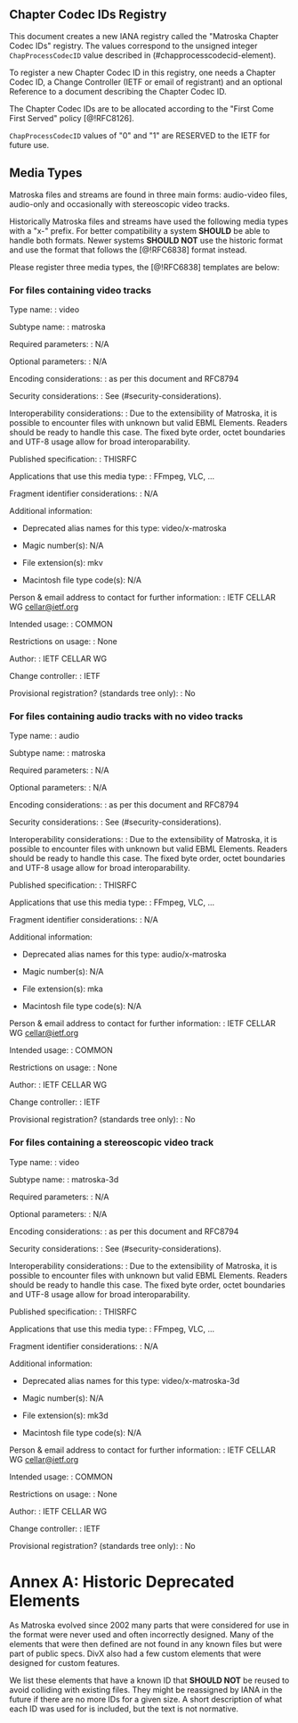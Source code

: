 


## Chapter Codec IDs Registry

This document creates a new IANA registry called the "Matroska Chapter Codec IDs" registry.
The values correspond to the unsigned integer `ChapProcessCodecID` value described in (#chapprocesscodecid-element).

To register a new Chapter Codec ID in this registry, one needs a Chapter Codec ID,
a Change Controller (IETF or email of registrant) and
an optional Reference to a document describing the Chapter Codec ID.

The Chapter Codec IDs are to be allocated according to the "First Come First Served" policy [@!RFC8126].

`ChapProcessCodecID` values of "0" and "1" are RESERVED to the IETF for future use.

## Media Types

Matroska files and streams are found in three main forms: audio-video files, audio-only and occasionally with stereoscopic video tracks.

Historically Matroska files and streams have used the following media types with a "x-" prefix.
For better compatibility a system **SHOULD** be able to handle both formats.
Newer systems **SHOULD NOT** use the historic format and use the format that follows the [@!RFC6838] format instead.

Please register three media types, the [@!RFC6838] templates are below:

### For files containing video tracks

Type name:
: video

Subtype name:
: matroska

Required parameters:
: N/A

Optional parameters:
: N/A

Encoding considerations:
: as per this document and RFC8794

Security considerations:
: See (#security-considerations).

Interoperability considerations:
: Due to the extensibility of Matroska, it is possible to encounter files with unknown but valid EBML Elements. Readers should be ready to handle this case. The fixed byte order, octet boundaries and UTF-8 usage allow for broad interoparability.

Published specification:
: THISRFC

Applications that use this media type:
: FFmpeg, VLC, ...

Fragment identifier considerations:
: N/A

Additional information:

  - Deprecated alias names for this type: video/x-matroska

  - Magic number(s): N/A

  - File extension(s): mkv

  - Macintosh file type code(s): N/A

Person & email address to contact for further information:
: IETF CELLAR WG cellar@ietf.org

Intended usage:
: COMMON

Restrictions on usage:
: None

Author:
: IETF CELLAR WG

Change controller:
: IETF

Provisional registration? (standards tree only):
: No

### For files containing audio tracks with no video tracks

Type name:
: audio

Subtype name:
: matroska

Required parameters:
: N/A

Optional parameters:
: N/A

Encoding considerations:
: as per this document and RFC8794

Security considerations:
: See (#security-considerations).

Interoperability considerations:
: Due to the extensibility of Matroska, it is possible to encounter files with unknown but valid EBML Elements. Readers should be ready to handle this case. The fixed byte order, octet boundaries and UTF-8 usage allow for broad interoparability.

Published specification:
: THISRFC

Applications that use this media type:
: FFmpeg, VLC, ...

Fragment identifier considerations:
: N/A

Additional information:

  - Deprecated alias names for this type: audio/x-matroska

  - Magic number(s): N/A

  - File extension(s): mka

  - Macintosh file type code(s): N/A

Person & email address to contact for further information:
: IETF CELLAR WG cellar@ietf.org

Intended usage:
: COMMON

Restrictions on usage:
: None

Author:
: IETF CELLAR WG

Change controller:
: IETF

Provisional registration? (standards tree only):
: No

### For files containing a stereoscopic video track

Type name:
: video

Subtype name:
: matroska-3d

Required parameters:
: N/A

Optional parameters:
: N/A

Encoding considerations:
: as per this document and RFC8794

Security considerations:
: See (#security-considerations).

Interoperability considerations:
: Due to the extensibility of Matroska, it is possible to encounter files with unknown but valid EBML Elements. Readers should be ready to handle this case. The fixed byte order, octet boundaries and UTF-8 usage allow for broad interoparability.

Published specification:
: THISRFC

Applications that use this media type:
: FFmpeg, VLC, ...

Fragment identifier considerations:
: N/A

Additional information:

  - Deprecated alias names for this type: video/x-matroska-3d

  - Magic number(s): N/A

  - File extension(s): mk3d

  - Macintosh file type code(s): N/A

Person & email address to contact for further information:
: IETF CELLAR WG cellar@ietf.org

Intended usage:
: COMMON

Restrictions on usage:
: None

Author:
: IETF CELLAR WG

Change controller:
: IETF

Provisional registration? (standards tree only):
: No

# Annex A: Historic Deprecated Elements

As Matroska evolved since 2002 many parts that were considered for use in the format were never
used and often incorrectly designed. Many of the elements that were then defined are not
found in any known files but were part of public specs. DivX also had a few custom elements that
were designed for custom features.

We list these elements that have a known ID that **SHOULD NOT** be reused to avoid colliding
with existing files. They might be reassigned by IANA in the future if there are no more IDs for a given size.
A short description of what each ID was used for is included, but the text is not normative.

